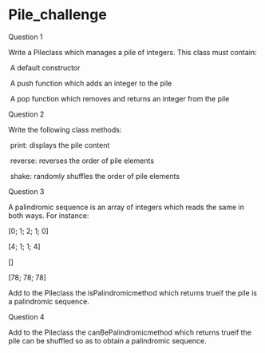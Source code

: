 # Pile_challenge
Question 1

Write a Pileclass which manages a pile of integers. This class must contain:

­ A default constructor

­ A push function which adds an integer to the pile

­ A pop function which removes and returns an integer from the pile


Question 2

Write the following class methods:

­ print: displays the pile content

­ reverse: reverses the order of pile elements

­ shake: randomly shuffles the order of pile elements


Question 3

A palindromic sequence is an array of integers which reads the same in both ways. For
instance:

[0; 1; 2; 1; 0]

[4; 1; 1; 4]

[]

[78; 78; 78]

Add to the Pileclass the isPalindromicmethod which returns true​if the pile is a
palindromic sequence.

Question 4

Add to the Pileclass the canBePalindromicmethod which returns true​if the pile can be
shuffled so as to obtain a palindromic sequence.
